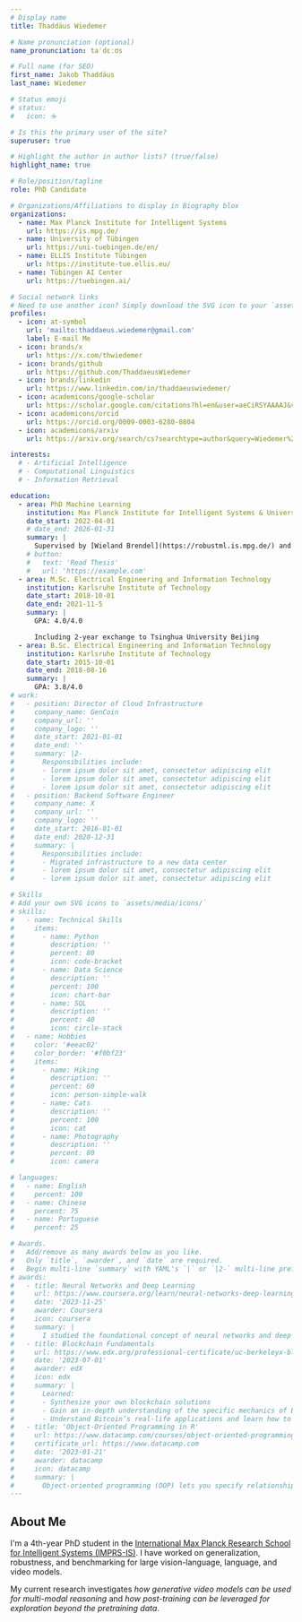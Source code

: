 ```yaml
---
# Display name
title: Thaddäus Wiedemer

# Name pronunciation (optional)
name_pronunciation: taˈdɛːʊs

# Full name (for SEO)
first_name: Jakob Thaddäus
last_name: Wiedemer

# Status emoji
# status:
#   icon: ☕️

# Is this the primary user of the site?
superuser: true

# Highlight the author in author lists? (true/false)
highlight_name: true

# Role/position/tagline
role: PhD Candidate

# Organizations/Affiliations to display in Biography blox
organizations:
  - name: Max Planck Institute for Intelligent Systems
    url: https://is.mpg.de/
  - name: University of Tübingen
    url: https://uni-tuebingen.de/en/
  - name: ELLIS Institute Tübingen
    url: https://institute-tue.ellis.eu/
  - name: Tübingen AI Center
    url: https://tuebingen.ai/

# Social network links
# Need to use another icon? Simply download the SVG icon to your `assets/media/icons/` folder.
profiles:
  - icon: at-symbol
    url: 'mailto:thaddaeus.wiedemer@gmail.com'
    label: E-mail Me
  - icon: brands/x
    url: https://x.com/thwiedemer
  - icon: brands/github
    url: https://github.com/ThaddaeusWiedemer
  - icon: brands/linkedin
    url: https://www.linkedin.com/in/thaddaeuswiedemer/
  - icon: academicons/google-scholar
    url: https://scholar.google.com/citations?hl=en&user=aeCiRSYAAAAJ&view_op=list_works&sortby=pubdate
  - icon: academicons/orcid
    url: https://orcid.org/0009-0003-6280-0804
  - icon: academicons/arxiv
    url: https://arxiv.org/search/cs?searchtype=author&query=Wiedemer%2C+T

interests:
  # - Artificial Intelligence
  # - Computational Linguistics
  # - Information Retrieval

education:
  - area: PhD Machine Learning
    institution: Max Planck Institute for Intelligent Systems & University of Tübingen
    date_start: 2022-04-01
    # date_end: 2026-01-31
    summary: |
      Supervised by [Wieland Brendel](https://robustml.is.mpg.de/) and [Matthias Bethge](https://bethgelab.org/).
    # button:
    #   text: 'Read Thesis'
    #   url: 'https://example.com'
  - area: M.Sc. Electrical Engineering and Information Technology
    institution: Karlsruhe Institute of Technology
    date_start: 2018-10-01
    date_end: 2021-11-5
    summary: |
      GPA: 4.0/4.0

      Including 2-year exchange to Tsinghua University Beijing
  - area: B.Sc. Electrical Engineering and Information Technology
    institution: Karlsruhe Institute of Technology
    date_start: 2015-10-01
    date_end: 2018-08-16
    summary: |
      GPA: 3.8/4.0
# work:
#   - position: Director of Cloud Infrastructure
#     company_name: GenCoin
#     company_url: ''
#     company_logo: ''
#     date_start: 2021-01-01
#     date_end: ''
#     summary: |2-
#       Responsibilities include:
#       - lorem ipsum dolor sit amet, consectetur adipiscing elit
#       - lorem ipsum dolor sit amet, consectetur adipiscing elit
#       - lorem ipsum dolor sit amet, consectetur adipiscing elit
#   - position: Backend Software Engineer
#     company_name: X
#     company_url: ''
#     company_logo: ''
#     date_start: 2016-01-01
#     date_end: 2020-12-31
#     summary: |
#       Responsibilities include:
#       - Migrated infrastructure to a new data center
#       - lorem ipsum dolor sit amet, consectetur adipiscing elit
#       - lorem ipsum dolor sit amet, consectetur adipiscing elit

# Skills
# Add your own SVG icons to `assets/media/icons/`
# skills:
#   - name: Technical Skills
#     items:
#       - name: Python
#         description: ''
#         percent: 80
#         icon: code-bracket
#       - name: Data Science
#         description: ''
#         percent: 100
#         icon: chart-bar
#       - name: SQL
#         description: ''
#         percent: 40
#         icon: circle-stack
#   - name: Hobbies
#     color: '#eeac02'
#     color_border: '#f0bf23'
#     items:
#       - name: Hiking
#         description: ''
#         percent: 60
#         icon: person-simple-walk
#       - name: Cats
#         description: ''
#         percent: 100
#         icon: cat
#       - name: Photography
#         description: ''
#         percent: 80
#         icon: camera

# languages:
#   - name: English
#     percent: 100
#   - name: Chinese
#     percent: 75
#   - name: Portuguese
#     percent: 25

# Awards.
#   Add/remove as many awards below as you like.
#   Only `title`, `awarder`, and `date` are required.
#   Begin multi-line `summary` with YAML's `|` or `|2-` multi-line prefix and indent 2 spaces below.
# awards:
#   - title: Neural Networks and Deep Learning
#     url: https://www.coursera.org/learn/neural-networks-deep-learning
#     date: '2023-11-25'
#     awarder: Coursera
#     icon: coursera
#     summary: |
#       I studied the foundational concept of neural networks and deep learning. By the end, I was familiar with the significant technological trends driving the rise of deep learning; build, train, and apply fully connected deep neural networks; implement efficient (vectorized) neural networks; identify key parameters in a neural network’s architecture; and apply deep learning to your own applications.
#   - title: Blockchain Fundamentals
#     url: https://www.edx.org/professional-certificate/uc-berkeleyx-blockchain-fundamentals
#     date: '2023-07-01'
#     awarder: edX
#     icon: edx
#     summary: |
#       Learned:
#       - Synthesize your own blockchain solutions
#       - Gain an in-depth understanding of the specific mechanics of Bitcoin
#       - Understand Bitcoin’s real-life applications and learn how to attack and destroy Bitcoin, Ethereum, smart contracts and Dapps, and alternatives to Bitcoin’s Proof-of-Work consensus algorithm
#   - title: 'Object-Oriented Programming in R'
#     url: https://www.datacamp.com/courses/object-oriented-programming-with-s3-and-r6-in-r
#     certificate_url: https://www.datacamp.com
#     date: '2023-01-21'
#     awarder: datacamp
#     icon: datacamp
#     summary: |
#       Object-oriented programming (OOP) lets you specify relationships between functions and the objects that they can act on, helping you manage complexity in your code. This is an intermediate level course, providing an introduction to OOP, using the S3 and R6 systems. S3 is a great day-to-day R programming tool that simplifies some of the functions that you write. R6 is especially useful for industry-specific analyses, working with web APIs, and building GUIs.
---
```


## About Me

I'm a 4th-year PhD student in the [International Max Planck Research School for Intelligent Systems (IMPRS-IS)](https://imprs.is.mpg.de/). I have worked on generalization, robustness, and benchmarking for large vision-language, language, and video models.

My current research investigates _how generative video models can be used for multi-modal reasoning_ and _how post-training can be leveraged for exploration beyond the pretraining data_. 
